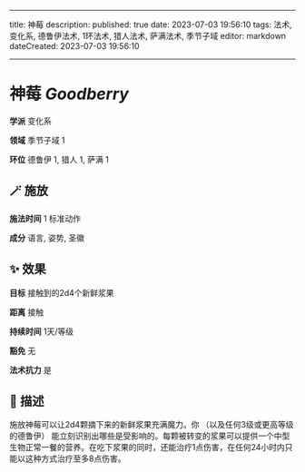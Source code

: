 
---
title: 神莓
description: 
published: true
date: 2023-07-03 19:56:10
tags: 法术, 变化系, 德鲁伊法术, 1环法术, 猎人法术, 萨满法术, 季节子域
editor: markdown
dateCreated: 2023-07-03 19:56:10

---

# **神莓** *Goodberry*

**学派** 变化系 

**领域** 季节子域 1

**环位** 德鲁伊 1, 猎人 1, 萨满 1

## 🪄 施放

**施法时间** 1 标准动作

**成分** 语言, 姿势, 圣徽

## ✨ 效果 

**目标** 接触到的2d4个新鲜浆果 

**距离** 接触  

**持续时间** 1天/等级 

**豁免** 无

**法术抗力** 是

## 📖 描述

施放神莓可以让2d4颗摘下来的新鲜浆果充满魔力。你 （以及任何3级或更高等级的德鲁伊） 能立刻识别出哪些是受影响的。每颗被转变的浆果可以提供一个中型生物正常一餐的营养。在吃下浆果的同时，还能治疗1点伤害，在任何24小时内只能以这种方式治疗至多8点伤害。
    